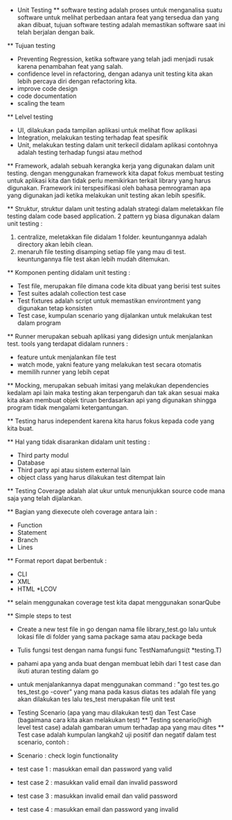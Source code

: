 * Unit Testing
** software testing adalah proses untuk menganalisa suatu software untuk melihat perbedaan antara feat yang tersedua dan yang akan dibuat, tujuan software testing adalah memastikan software saat ini telah berjalan dengan baik.

** Tujuan testing
* Preventing Regression, ketika software yang telah jadi menjadi rusak karena penambahan feat yang salah.
* confidence level in refactoring, dengan adanya unit testing kita akan lebih percaya diri dengan refactoring kita.
* improve code design
* code documentation
* scaling the team

** Lelvel testing
* UI, dilakukan pada tampilan aplikasi untuk melihat flow aplikasi
* Integration, melakukan testing terhadap feat spesifik
* Unit, melakukan testing dalam unit terkecil didalam aplikasi contohnya adalah testing terhadap fungsi atau method

** Framework, adalah sebuah kerangka kerja yang digunakan dalam unit testing. dengan menggunakan framework kita dapat fokus membuat testing untuk aplikasi kita dan tidak perlu memikirkan terkait library yang harus digunakan. Framework ini terspesifikasi oleh bahasa pemrograman apa yang digunakan jadi ketika melakukan unit testing akan lebih spesifik.

** Struktur, struktur dalam unit testing adalah strategi dalam meletakkan file testing dalam code based application. 2 pattern yg biasa digunakan dalam unit testing :
1. centralize, meletakkan file didalam 1 folder. keuntungannya adalah directory akan lebih clean.
2. menaruh file testing disamping setiap file yang mau di test. keuntungannya file test akan lebih mudah ditemukan.

** Komponen penting didalam unit testing :
* Test file, merupakan file dimana code kita dibuat yang berisi test suites
* Test suites adalah collection test case
* Test fixtures adalah script untuk memastikan environtment yang digunakan tetap konsisten
* Test case, kumpulan scenario yang dijalankan untuk melakukan test dalam program

** Runner merupakan sebuah aplikasi yang didesign untuk menjalankan test. tools yang terdapat didalam runners :
* feature untuk menjalankan file test
* watch mode, yakni feature yang melakukan test secara otomatis
* memilih runner yang lebih cepat

** Mocking, merupakan sebuah imitasi yang melakukan dependencies kedalam api lain maka testing akan terpengaruh dan tak akan sesuai maka kita akan membuat objek tiruan berdasarkan api yang digunakan shingga program tidak mengalami ketergantungan.

** Testing harus independent karena kita harus fokus kepada code yang kita buat.

** Hal yang tidak disarankan didalam unit testing :
* Third party modul
* Database
* Third party api atau sistem external lain
* object class yang harus dilakukan test ditempat lain

** Testing Coverage adalah alat ukur untuk menunjukkan source code mana saja yang telah dijalankan.

** Bagian yang diexecute oleh coverage antara lain :
* Function 
* Statement
* Branch
* Lines

** Format report dapat berbentuk :
* CLI
* XML
* HTML
*LCOV

** selain menggunakan coverage test kita dapat menggunakan sonarQube

** Simple steps to test
* Create a new test file in go dengan nama file library_test.go lalu untuk lokasi file di folder yang sama package sama atau package beda
* Tulis fungsi test dengan nama fungsi func TestNamafungsi(t *testing.T)
* pahami apa yang anda buat dengan membuat lebih dari 1 test case dan ikuti aturan testing dalam go
* untuk menjalankannya dapat menggunakan command : "go test tes.go tes_test.go -cover" yang mana pada kasus diatas tes adalah file yang akan dilakukan tes lalu tes_test merupakan file unit test

* Testing Scenario (apa yang mau dilakukan test) dan Test Case (bagaimana cara kita akan melakukan test)
** Testing scenario(high level test case) adalah gambaran umum terhadap apa yang mau dites
** Test case adalah kumpulan langkah2 uji positif dan negatif dalam test scenario, contoh :
* Scenario : check login functionality
* test case 1 : masukkan email dan password yang valid
* test case 2 : masukkan valid email dan invalid password
* test case 3 : masukkan invalid email dan valid password
* test case 4 : masukkan email dan password yang invalid